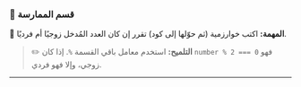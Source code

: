### 🧪 قسم الممارسة
📝 **المهمة:**
اكتب خوارزمية (ثم حوّلها إلى كود) تقرر إن كان العدد المُدخل زوجيًا أم فرديًا.

> ✏️ **التلميح:**
> استخدم معامل باقي القسمة `%`. إذا كان `number % 2 === 0` فهو زوجي، وإلا فهو فردي.

---
